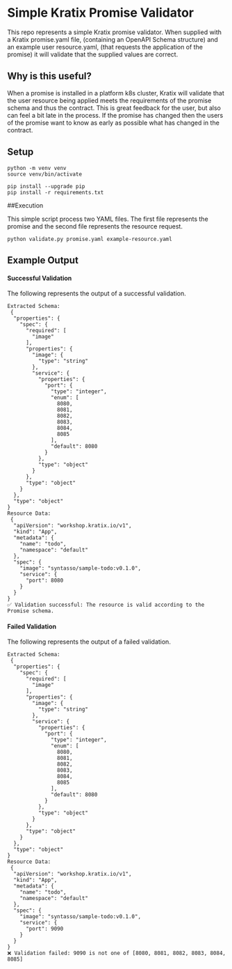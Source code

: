 # Simple Kratix Promise Validator

This repo represents a simple Kratix promise validator. When supplied with a Kratix promise.yaml file, (containing an 
OpenAPI Schema structure) and an example user resource.yaml, (that requests the application of the promise) it will validate 
that the supplied values are correct.

## Why is this useful?

When a promise is installed in a platform k8s cluster, Kratix will validate that the user resource being applied meets the 
requirements of the promise schema and thus the contract.  This is great feedback for the user, but also can feel a bit late 
in the process.  If the promise has changed then the users of the promise want to know as early as possible what has changed
in the contract.

## Setup

```shell
python -m venv venv
source venv/bin/activate

pip install --upgrade pip
pip install -r requirements.txt
```

##Execution

This simple script process two YAML files.  The first file represents the promise and the second file represents the
resource request.

```shell
python validate.py promise.yaml example-resource.yaml
```

## Example Output

#### Successful Validation
The following represents the output of a successful validation.

```
Extracted Schema:
 {
  "properties": {
    "spec": {
      "required": [
        "image"
      ],
      "properties": {
        "image": {
          "type": "string"
        },
        "service": {
          "properties": {
            "port": {
              "type": "integer",
              "enum": [
                8080,
                8081,
                8082,
                8083,
                8084,
                8085
              ],
              "default": 8080
            }
          },
          "type": "object"
        }
      },
      "type": "object"
    }
  },
  "type": "object"
}
Resource Data:
 {
  "apiVersion": "workshop.kratix.io/v1",
  "kind": "App",
  "metadata": {
    "name": "todo",
    "namespace": "default"
  },
  "spec": {
    "image": "syntasso/sample-todo:v0.1.0",
    "service": {
      "port": 8080
    }
  }
}
✅ Validation successful: The resource is valid according to the Promise schema.
```

#### Failed Validation
The following represents the output of a failed validation.

```
Extracted Schema:
 {
  "properties": {
    "spec": {
      "required": [
        "image"
      ],
      "properties": {
        "image": {
          "type": "string"
        },
        "service": {
          "properties": {
            "port": {
              "type": "integer",
              "enum": [
                8080,
                8081,
                8082,
                8083,
                8084,
                8085
              ],
              "default": 8080
            }
          },
          "type": "object"
        }
      },
      "type": "object"
    }
  },
  "type": "object"
}
Resource Data:
 {
  "apiVersion": "workshop.kratix.io/v1",
  "kind": "App",
  "metadata": {
    "name": "todo",
    "namespace": "default"
  },
  "spec": {
    "image": "syntasso/sample-todo:v0.1.0",
    "service": {
      "port": 9090
    }
  }
}
❌ Validation failed: 9090 is not one of [8080, 8081, 8082, 8083, 8084, 8085]
```